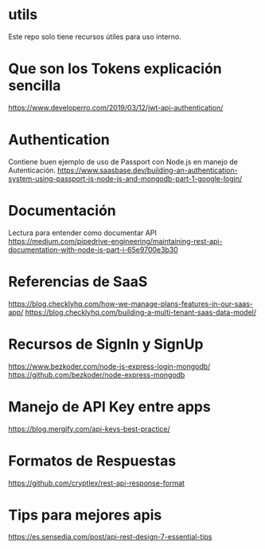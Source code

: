 # utils
Este repo solo tiene recursos útiles para uso interno.

# Que son los Tokens explicación sencilla
https://www.developerro.com/2019/03/12/jwt-api-authentication/

# Authentication
Contiene buen ejemplo de uso de Passport con Node.js en manejo de Autenticación.
https://www.saasbase.dev/building-an-authentication-system-using-passport-js-node-js-and-mongodb-part-1-google-login/

# Documentación
Lectura para entender como documentar API
https://medium.com/pipedrive-engineering/maintaining-rest-api-documentation-with-node-js-part-i-65e9700e3b30

# Referencias de SaaS
https://blog.checklyhq.com/how-we-manage-plans-features-in-our-saas-app/
https://blog.checklyhq.com/building-a-multi-tenant-saas-data-model/

# Recursos de SignIn y SignUp
https://www.bezkoder.com/node-js-express-login-mongodb/
https://github.com/bezkoder/node-express-mongodb

# Manejo de API Key entre apps
https://blog.mergify.com/api-keys-best-practice/

# Formatos de Respuestas
https://github.com/cryptlex/rest-api-response-format

# Tips para mejores apis
https://es.sensedia.com/post/api-rest-design-7-essential-tips
